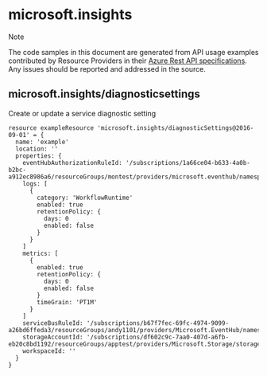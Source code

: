 # microsoft.insights
  
> [!NOTE]
> The code samples in this document are generated from API usage examples contributed by Resource Providers in their [Azure Rest API specifications](https://github.com/Azure/azure-rest-api-specs). Any issues should be reported and addressed in the source.


## microsoft.insights/diagnosticsettings

Create or update a service diagnostic setting
```bicep
resource exampleResource 'microsoft.insights/diagnosticSettings@2016-09-01' = {
  name: 'example'
  location: ''
  properties: {
    eventHubAuthorizationRuleId: '/subscriptions/1a66ce04-b633-4a0b-b2bc-a912ec8986a6/resourceGroups/montest/providers/microsoft.eventhub/namespaces/mynamespace/eventhubs/myeventhub/authorizationrules/myrule'
    logs: [
      {
        category: 'WorkflowRuntime'
        enabled: true
        retentionPolicy: {
          days: 0
          enabled: false
        }
      }
    ]
    metrics: [
      {
        enabled: true
        retentionPolicy: {
          days: 0
          enabled: false
        }
        timeGrain: 'PT1M'
      }
    ]
    serviceBusRuleId: '/subscriptions/b67f7fec-69fc-4974-9099-a26bd6ffeda3/resourceGroups/andy1101/providers/Microsoft.EventHub/namespaces/andy1101/authorizationrules/RootManageSharedAccessKey'
    storageAccountId: '/subscriptions/df602c9c-7aa0-407d-a6fb-eb20c8bd1192/resourceGroups/apptest/providers/Microsoft.Storage/storageAccounts/appteststorage1'
    workspaceId: ''
  }
}
```
